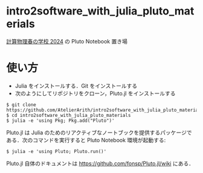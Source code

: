 # intro2software_with_julia_pluto_materials

[計算物理春の学校 2024](https://atelierarith.github.io/intro2software_with_julia/) の Pluto Notebook 置き場

# 使い方

- Julia をインストールする．Git をインストールする
- 次のようにしてリポジトリをクローン，Pluto.jl をインストールする

```console
$ git clone https://github.com/AtelierArith/intro2software_with_julia_pluto_materials
$ cd intro2software_with_julia_pluto_materials
$ julia -e 'using Pkg; Pkg.add("Pluto")'
```

Pluto.jl は Julia のためのリアクティブなノートブックを提供するパッケージである．次のコマンドを実行すると Pluto Notebook 環境が起動する:

```console
$ julia -e 'using Pluto; Pluto.run()'
```

Pluto.jl 自体のドキュメントは https://github.com/fonsp/Pluto.jl/wiki にある．
